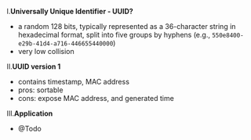 I.**Universally Unique Identifier - UUID?**
- a random 128 bits, typically represented as a 36-character string in hexadecimal format, split into five groups by hyphens (e.g., `550e8400-e29b-41d4-a716-446655440000`)
- very low collision

II.**UUID version 1**
- contains timestamp, MAC address
- pros: sortable
- cons: expose MAC address, and generated time

III.**Application**
- @Todo
